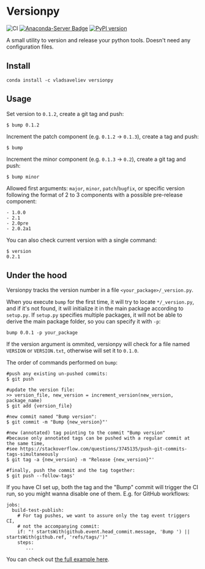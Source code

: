 # Versionpy

![CI](https://github.com/vladsaveliev/versionpy/workflows/CI/badge.svg) [![Anaconda-Server Badge](https://anaconda.org/vladsaveliev/versionpy/badges/installer/conda.svg)](https://anaconda.org/vladsaveliev/versionpy) [![PyPI version](https://badge.fury.io/py/versionpy.svg)](https://pypi.org/project/versionpy)

A small utility to version and release your python tools. Doesn't need any configuration files.

## Install

```
conda install -c vladsaveliev versionpy
```

## Usage

Set version to `0.1.2`, create a git tag and push:

```
$ bump 0.1.2
```

Increment the patch component (e.g. `0.1.2` -> `0.1.3`), create a tag and push:

```
$ bump
```

Increment the minor component (e.g. `0.1.3` -> `0.2`), create a git tag and push:

```
$ bump minor
```

Allowed first arguments: `major`, `minor`, `patch`/`bugfix`, or specific version following the format of 2 to 3 components with a possible pre-release component:

    - 1.0.0
    - 2.1
    - 2.0pre
    - 2.0.2a1
   
You can also check current version with a single command:

```
$ version
0.2.1
```


## Under the hood

Versionpy tracks the version number in a file `<your_package>/_version.py`.

When you execute `bump` for the first time, it will try to locate `*/_version.py`, and if it's not found, it will initialize it in the main package according to `setup.py`. If `setup.py` specifies multiple packages, it will not be able to derive the main package folder, so you can specify it with `-p`:

```
bump 0.0.1 -p your_package
```

If the version argument is ommited, versionpy will check for a file named `VERSION` or `VERSION.txt`, otherwise will set it to `0.1.0`.

The order of commands performed on `bump`:

```
#push any existing un-pushed commits:
$ git push

#update the version file:
>> version_file, new_version = increment_version(new_version, package_name)
$ git add {version_file}

#new commit named "Bump version":
$ git commit -m "Bump {new_version}"'

#new (annotated) tag pointing to the commit "Bump version"
#because only annotated tags can be pushed with a regular commit at the same time,
#see https://stackoverflow.com/questions/3745135/push-git-commits-tags-simultaneously
$ git tag -a {new_version} -m "Release {new_version}"'

#finally, push the commit and the tag together:
$ git push --follow-tags'
```

If you have CI set up, both the tag and the "Bump" commit will trigger the CI run, so you might wanna disable one of them. E.g. for GitHub workflows:

```
jobs:
  build-test-publish:
    # For tag pushes, we want to assure only the tag event triggers CI,
    # not the accompanying commit:
    if: "! startsWith(github.event.head_commit.message, 'Bump ') || startsWith(github.ref, 'refs/tags/')"
    steps:
       ...
```

You can check out [the full example here](https://github.com/vladsaveliev/versionpy/blob/master/.github/workflows/workflow.yml).


